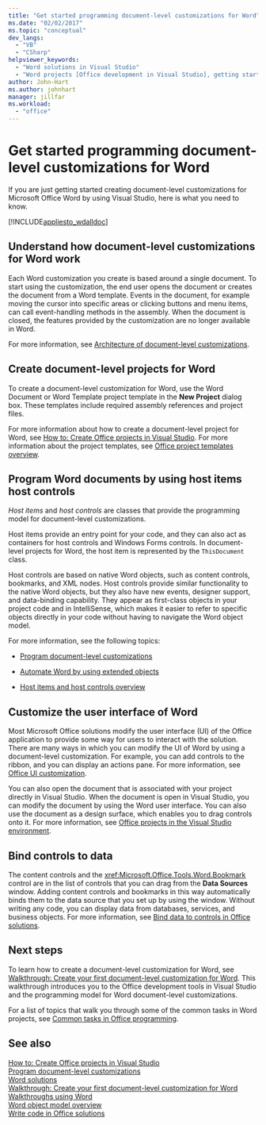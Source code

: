 ```yaml
---
title: "Get started programming document-level customizations for Word"
ms.date: "02/02/2017"
ms.topic: "conceptual"
dev_langs: 
  - "VB"
  - "CSharp"
helpviewer_keywords: 
  - "Word solutions in Visual Studio"
  - "Word projects [Office development in Visual Studio], getting started"
author: John-Hart
ms.author: johnhart
manager: jillfar
ms.workload: 
  - "office"
---
```

# Get started programming document-level customizations for Word
  If you are just getting started creating document-level customizations for Microsoft Office Word by using Visual Studio, here is what you need to know.  
  
 [!INCLUDE[appliesto_wdalldoc](../vsto/includes/appliesto-wdalldoc-md.md)]  
  
## Understand how document-level customizations for Word work  
 Each Word customization you create is based around a single document. To start using the customization, the end user opens the document or creates the document from a Word template. Events in the document, for example moving the cursor into specific areas or clicking buttons and menu items, can call event-handling methods in the assembly. When the document is closed, the features provided by the customization are no longer available in Word.  
  
 For more information, see [Architecture of document-level customizations](../vsto/architecture-of-document-level-customizations.md).  
  
## Create document-level projects for Word  
 To create a document-level customization for Word, use the Word Document or Word Template project template in the **New Project** dialog box. These templates include required assembly references and project files.  
  
 For more information about how to create a document-level project for Word, see [How to: Create Office projects in Visual Studio](../vsto/how-to-create-office-projects-in-visual-studio.md). For more information about the project templates, see [Office project templates overview](../vsto/office-project-templates-overview.md).  
  
## Program Word documents by using host items host controls  
 *Host items* and *host controls* are classes that provide the programming model for document-level customizations.  
  
 Host items provide an entry point for your code, and they can also act as containers for host controls and Windows Forms controls. In document-level projects for Word, the host item is represented by the `ThisDocument` class.  
  
 Host controls are based on native Word objects, such as content controls, bookmarks, and XML nodes. Host controls provide similar functionality to the native Word objects, but they also have new events, designer support, and data-binding capability. They appear as first-class objects in your project code and in IntelliSense, which makes it easier to refer to specific objects directly in your code without having to navigate the Word object model.  
  
 For more information, see the following topics:  
  
-   [Program document-level customizations](../vsto/programming-document-level-customizations.md)  
  
-   [Automate Word by using extended objects](../vsto/automating-word-by-using-extended-objects.md)  
  
-   [Host items and host controls overview](../vsto/host-items-and-host-controls-overview.md)  
  
## Customize the user interface of Word  
 Most Microsoft Office solutions modify the user interface (UI) of the Office application to provide some way for users to interact with the solution. There are many ways in which you can modify the UI of Word by using a document-level customization. For example, you can add controls to the ribbon, and you can display an actions pane. For more information, see [Office UI customization](../vsto/office-ui-customization.md).  
  
 You can also open the document that is associated with your project directly in Visual Studio. When the document is open in Visual Studio, you can modify the document by using the Word user interface. You can also use the document as a design surface, which enables you to drag controls onto it. For more information, see [Office projects in the Visual Studio environment](../vsto/office-projects-in-the-visual-studio-environment.md).  
  
## Bind controls to data  
 The content controls and the <xref:Microsoft.Office.Tools.Word.Bookmark> control are in the list of controls that you can drag from the **Data Sources** window. Adding content controls and bookmarks in this way automatically binds them to the data source that you set up by using the window. Without writing any code, you can display data from databases, services, and business objects. For more information, see [Bind data to controls in Office solutions](../vsto/binding-data-to-controls-in-office-solutions.md).  
  
## Next steps  
 To learn how to create a document-level customization for Word, see [Walkthrough: Create your first document-level customization for Word](../vsto/walkthrough-creating-your-first-document-level-customization-for-word.md). This walkthrough introduces you to the Office development tools in Visual Studio and the programming model for Word document-level customizations.  
  
 For a list of topics that walk you through some of the common tasks in Word projects, see [Common tasks in Office programming](../vsto/common-tasks-in-office-programming.md).  
  
## See also  
 [How to: Create Office projects in Visual Studio](../vsto/how-to-create-office-projects-in-visual-studio.md)   
 [Program document-level customizations](../vsto/programming-document-level-customizations.md)   
 [Word solutions](../vsto/word-solutions.md)   
 [Walkthrough: Create your first document-level customization for Word](../vsto/walkthrough-creating-your-first-document-level-customization-for-word.md)   
 [Walkthroughs using Word](../vsto/walkthroughs-using-word.md)   
 [Word object model overview](../vsto/word-object-model-overview.md)   
 [Write code in Office solutions](../vsto/writing-code-in-office-solutions.md)  
